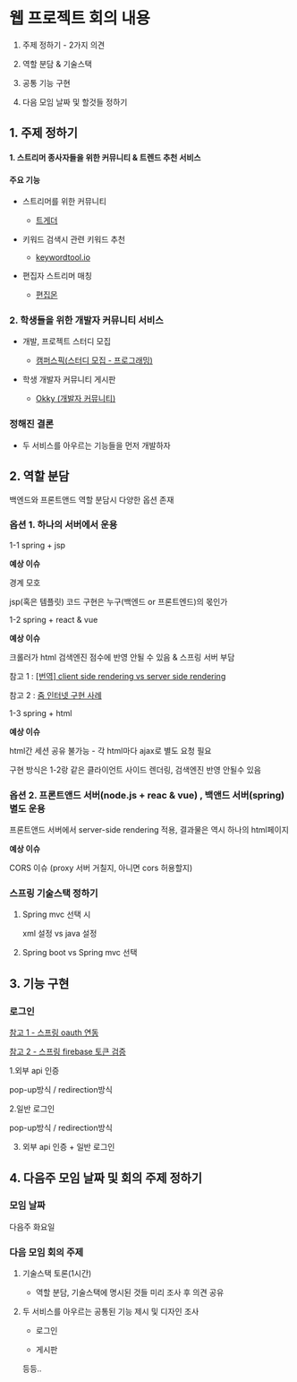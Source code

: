 # 웹 프로젝트 회의 내용

1. 주제 정하기 - 2가지 의견

2. 역할 분담 & 기술스택

3. 공통 기능 구현

4. 다음 모임 날짜 및 할것들 정하기

## 1. 주제 정하기

#### 1. 스트리머 종사자들을 위한 커뮤니티 & 트렌드 추천 서비스

#### 주요 기능
    
   - 스트리머를 위한 커뮤니티
   
        - [트게더](https://tgd.kr)
   
   - 키워드 검색시 관련 키워드 추천
    
        - [keywordtool.io](https://keywordtool.io/youtube)     
   
   - 편집자 스트리머 매칭
      
        - [편집몬](https://editmon.com/main/index.html)

### 2. 학생들을 위한 개발자 커뮤니티 서비스 

   - 개발, 프로젝트 스터디 모집
   
        - [캠퍼스픽(스터디 모집 - 프로그래밍)](https://www.campuspick.com/study/list?category1=4&category2=407)
   
   - 학생 개발자 커뮤니티 게시판

        - [Okky (개발자 커뮤니티)](https://okky.kr/)

### 정해진 결론

   - 두 서비스를 아우르는 기능들을 먼저 개발하자       
       
## 2. 역할 분담
    
백엔드와 프론트앤드 역할 분담시 다양한 옵션 존재

### 옵션 1. 하나의 서버에서 운용

1-1 spring + jsp

**예상 이슈**

경계 모호

jsp(혹은 템플릿) 코드 구현은 누구(백엔드 or 프론트엔드)의 몫인가


1-2 spring + react & vue

**예상 이슈**

크롤러가 html 검색엔진 점수에 반영 안될 수 있음 & 스프링 서버 부담

참고 1 : [[번역] client side rendering vs server side rendering](https://jongmin92.github.io/2017/06/06/JavaScript/client-side-rendering-vs-server-side-rendering/)

참고 2 : [줌 인터넷 구현 사례](https://zuminternet.github.io/ZUM-Pilot-vuejs/)

1-3 spring + html

**예상 이슈**

html간 세션 공유 불가능 - 각 html마다 ajax로 별도 요청 필요

구현 방식은 1-2랑 같은 클라이언트 사이드 렌더링, 검색엔진 반영 안될수 있음


### 옵션 2. 프론트앤드 서버(node.js + reac & vue) , 백앤드 서버(spring) 별도 운용

프론트앤드 서버에서 server-side rendering 적용, 결과물은 역시 하나의 html페이지

**예상 이슈**

CORS 이슈 (proxy 서버 거칠지, 아니면 cors 허용할지)


### 스프링 기술스택 정하기

1. Spring mvc 선택 시

    xml 설정 vs java 설정
    
2. Spring boot vs Spring mvc 선택

    
## 3. 기능 구현

### 로그인

[참고 1 - 스프링 oauth 연동](https://www.popit.kr/spring-security-oauth2-%EC%86%8C%EC%85%9C-%EC%9D%B8%EC%A6%9D/)

[참고 2 - 스프링 firebase 토큰 검증](https://firebase.google.com/docs/auth/admin/verify-id-tokens?hl=ko)

1.외부 api 인증
    
   pop-up방식 / redirection방식 

2.일반 로그인
    
   pop-up방식 / redirection방식
   
3. 외부 api 인증 + 일반 로그인


## 4. 다음주 모임 날짜 및 회의 주제 정하기

### 모임 날짜

다음주 화요일

### 다음 모임 회의 주제

1. 기술스택 토론(1시간)

    - 역할 분담, 기술스택에 명시된 것들 미리 조사 후 의견 공유
    
2. 두 서비스를 아우르는 공통된 기능 제시 및 디자인 조사
    
    - 로그인
    
    - 게시판
    
    등등..







